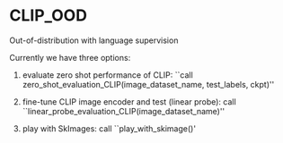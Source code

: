 # CLIP_OOD
Out-of-distribution with language supervision

Currently we have three options: 

1) evaluate zero shot performance of CLIP: ``call zero_shot_evaluation_CLIP(image_dataset_name, test_labels, ckpt)''

2) fine-tune CLIP image encoder and test (linear probe): call ``linear_probe_evaluation_CLIP(image_dataset_name)''

3) play with SkImages: call ``play_with_skimage()'
